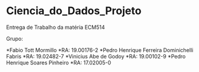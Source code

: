 # Ciencia_do_Dados_Projeto
Entrega de Trabalho da matéria ECM514

Grupo:

*Fabio Tott Mormillo
*RA: 19.00176-2
*Pedro Henrique Ferreira Dominichelli Fabris
*RA: 19.02482-7
*Vinicius Abe de Godoy
*RA: 19.00102-9
*Pedro Henrique Soares Pinheiro
*RA: 17.02005-0
